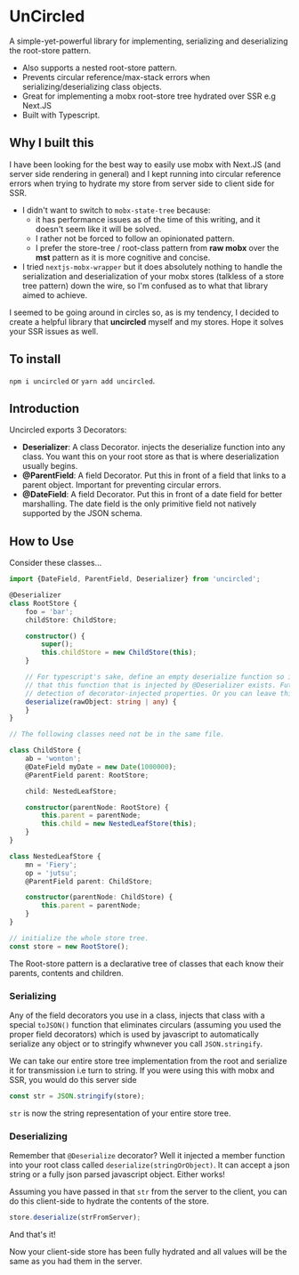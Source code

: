 # UnCircled

A simple-yet-powerful library for implementing, serializing and deserializing the root-store pattern.
- Also supports a nested root-store pattern.
- Prevents circular reference/max-stack errors when serializing/deserializing class objects. 
- Great for implementing a mobx root-store tree hydrated over SSR e.g Next.JS
- Built with Typescript.

## Why I built this
I have been looking for the best way to easily use mobx with Next.JS (and server side rendering in general) and I 
kept running into circular reference errors when trying to hydrate my store from server side to client side for SSR.
- I didn't want to switch to `mobx-state-tree` because: 
  - it has performance issues as of the time of this writing, and it doesn't seem like it will be solved.
  - I rather not be forced to follow an opinionated pattern.
  - I prefer the store-tree / root-class pattern from **raw mobx** over the **mst** pattern as it is more cognitive and concise.
- I tried `nextjs-mobx-wrapper` but it does absolutely nothing to handle the serialization and deserialization of your mobx stores (talkless of a store tree pattern) down the wire, so I'm confused as to what that library aimed to achieve.

I seemed to be going around in circles so, as is my tendency, I decided to create a helpful library that **uncircled** myself and my stores. 
Hope it solves your SSR issues as well.

## To install
`npm i uncircled` or `yarn add uncircled`.

## Introduction

Uncircled exports 3 Decorators:
- **Deserializer**: A class Decorator. injects the deserialize function into any class. You want this on your root store as that is where deserialization usually begins.
- **@ParentField**: A field Decorator. Put this in front of a field that links to a parent object. Important for preventing circular errors.
- **@DateField**: A field Decorator. Put this in front of a date field for better marshalling. The date field is the only primitive field not natively supported by the JSON schema. 


## How to Use

Consider these classes...
```typescript
import {DateField, ParentField, Deserializer} from 'uncircled';

@Deserializer
class RootStore {
    foo = 'bar';
    childStore: ChildStore;

    constructor() {
        super();
        this.childStore = new ChildStore(this);
    }

    // For typescript's sake, define an empty deserialize function so it knows 
    // that this function that is injected by @Deserializer exists. Future versions of Typescript will allow for smarter
    // detection of decorator-injected properties. Or you can leave this out and simply @ts-suppress each ts warning about store.deserialize not existing, though that is more messy
    deserialize(rawObject: string | any) {
    }
}

// The following classes need not be in the same file.

class ChildStore {
    ab = 'wonton';
    @DateField myDate = new Date(1000000);
    @ParentField parent: RootStore;

    child: NestedLeafStore;

    constructor(parentNode: RootStore) {
        this.parent = parentNode;
        this.child = new NestedLeafStore(this);
    }
}

class NestedLeafStore {
    mn = 'Fiery';
    op = 'jutsu';
    @ParentField parent: ChildStore;

    constructor(parentNode: ChildStore) {
        this.parent = parentNode;
    }
}

// initialize the whole store tree.
const store = new RootStore();
```

The Root-store pattern is a declarative tree of classes that each know their parents, contents and children.


### Serializing
Any of the field decorators you use in a class, injects that class with a special `toJSON()` function that eliminates circulars (assuming you used the proper field decorators) which is used by 
javascript to automatically serialize any object or to stringify whwnever you call `JSON.stringify`.

We can take our entire store tree implementation from the root and serialize it for transmission i.e turn to string. 
If you were using this with mobx and SSR, you would do this server side 
```typescript
const str = JSON.stringify(store);
```
`str` is now the string representation of your entire store tree.

### Deserializing

Remember that `@Deserialize` decorator? Well it injected a member function into your root class called `deserialize(stringOrObject)`.
It can accept a json string or a fully json parsed javascript object. Either works!

Assuming you have passed in that `str` from the server to the client, you can do this client-side to hydrate the 
contents of the store.

```typescript
store.deserialize(strFromServer);
```

And that's it!

Now your client-side store has been fully hydrated and all values will be the same as you had them in the server.


